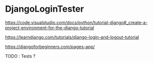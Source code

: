 # DjangoLoginTester

https://code.visualstudio.com/docs/python/tutorial-django#_create-a-project-environment-for-the-django-tutorial

https://learndjango.com/tutorials/django-login-and-logout-tutorial

https://djangoforbeginners.com/pages-app/

TODO : 
Tests ?